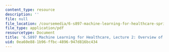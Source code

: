 ```yaml
---
content_type: resource
description: ''
file: null
file_location: /coursemedia/6-s897-machine-learning-for-healthcare-spring-2019/0ea60e881b96ffbc4896947d816bc434_MIT6_S897S19_lec2.pdf
file_type: application/pdf
resourcetype: Document
title: '6.S897 Machine Learning for Healthcare, Lecture 2: Overview of Clinical Care'
uid: 0ea60e88-1b96-ffbc-4896-947d816bc434
---
```

